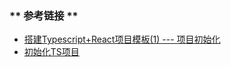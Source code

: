 

### ** 参考链接 **

- [搭建Typescript+React项目模板(1) --- 项目初始化](https://juejin.im/post/5bac88d86fb9a05cfe487748)
- [初始化TS项目](https://www.cnblogs.com/zjh-study/p/10650622.html)